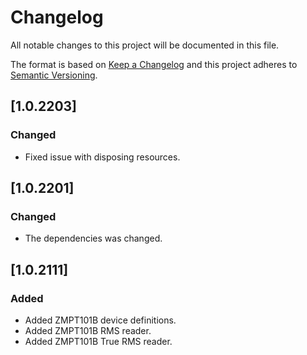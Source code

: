 # Changelog
All notable changes to this project will be documented in this file.

The format is based on [Keep a Changelog](http://keepachangelog.com/en/1.0.0/)
and this project adheres to [Semantic Versioning](http://semver.org/spec/v2.0.0.html).

## [1.0.2203]
### Changed
- Fixed issue with disposing resources.

## [1.0.2201]
### Changed
- The dependencies was changed.

## [1.0.2111]
### Added
- Added ZMPT101B device definitions.
- Added ZMPT101B RMS reader.
- Added ZMPT101B True RMS reader.
